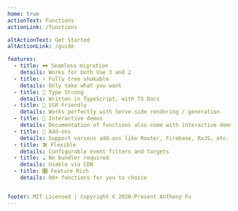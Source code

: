 ```yaml
---
home: true
actionText: Functions
actionLink: /functions

altActionText: Get Started
altActionLink: /guide

features:
  - title: 🕶 Seamless migration
    details: Works for both Vue 3 and 2
  - title: ⚡ Fully tree shakable
    details: Only take what you want
  - title: 🦾 Type Strong
    details: Written in TypeScript, with TS Docs
  - title: 🔋 SSR Friendly
    details: Works perfectly with Serve-side rendering / generation
  - title: 🎪 Interactive demos
    details: Documentation of functions also come with interactive demos!
  - title: 🔌 Add-ons
    details: Support various add-ons like Router, Firebase, RxJS, etc.
  - title: 🛠 Flexible
    details: Configurable event filters and targets
  - title: ☁️ No bundler required
    details: Usable via CDN
  - title: 🎛 Feature Rich
    details: 90+ functions for you to choice


footer: MIT Licensed | Copyright © 2020-Present Anthony Fu
---
```

